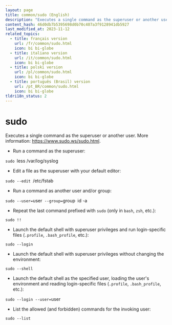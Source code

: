 ```yaml
---
layout: page
title: common/sudo (English)
description: "Executes a single command as the superuser or another user."
content_hash: 46d0db7b5395698d0b70c407a3f9128941db5927
last_modified_at: 2023-11-12
related_topics:
  - title: français version
    url: /fr/common/sudo.html
    icon: bi bi-globe
  - title: italiano version
    url: /it/common/sudo.html
    icon: bi bi-globe
  - title: polski version
    url: /pl/common/sudo.html
    icon: bi bi-globe
  - title: português (Brasil) version
    url: /pt_BR/common/sudo.html
    icon: bi bi-globe
tldri18n_status: 2
---
```

# sudo

Executes a single command as the superuser or another user.
More information: <https://www.sudo.ws/sudo.html>.

- Run a command as the superuser:

`sudo `<span class="tldr-var badge badge-pill bg-dark-lm bg-white-dm text-white-lm text-dark-dm font-weight-bold">less /var/log/syslog</span>

- Edit a file as the superuser with your default editor:

`sudo --edit `<span class="tldr-var badge badge-pill bg-dark-lm bg-white-dm text-white-lm text-dark-dm font-weight-bold">/etc/fstab</span>

- Run a command as another user and/or group:

`sudo --user=`<span class="tldr-var badge badge-pill bg-dark-lm bg-white-dm text-white-lm text-dark-dm font-weight-bold">user</span>` --group=`<span class="tldr-var badge badge-pill bg-dark-lm bg-white-dm text-white-lm text-dark-dm font-weight-bold">group</span>` `<span class="tldr-var badge badge-pill bg-dark-lm bg-white-dm text-white-lm text-dark-dm font-weight-bold">id -a</span>

- Repeat the last command prefixed with `sudo` (only in `bash`, `zsh`, etc.):

`sudo !!`

- Launch the default shell with superuser privileges and run login-specific files (`.profile`, `.bash_profile`, etc.):

`sudo --login`

- Launch the default shell with superuser privileges without changing the environment:

`sudo --shell`

- Launch the default shell as the specified user, loading the user's environment and reading login-specific files (`.profile`, `.bash_profile`, etc.):

`sudo --login --user=`<span class="tldr-var badge badge-pill bg-dark-lm bg-white-dm text-white-lm text-dark-dm font-weight-bold">user</span>

- List the allowed (and forbidden) commands for the invoking user:

`sudo --list`
